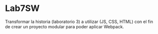 # Lab7SW
Transformar la historia (laboratorio 3) a utilizar (JS, CSS, HTML) con el fin de crear un proyecto modular para poder aplicar Webpack.
